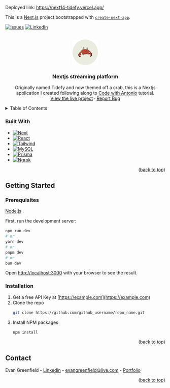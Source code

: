 Deployed link: https://next14-tidefy.vercel.app/

This is a [Next.js](https://nextjs.org/) project bootstrapped with [`create-next-app`](https://github.com/vercel/next.js/tree/canary/packages/create-next-app).


<!-- PROJECT SHIELDS -->
[![Issues][issues-shield]][issues-url]
[![LinkedIn][linkedin-shield]][linkedin-url]


<!-- PROJECT LOGO -->
<br />
<div align="center">
  <a href="https://github.com/egreenfield323/next14-tidefy">
    <img src="public/crabs-logo.png" alt="Logo" width="80" height="80">
  </a>

<h3 align="center">Nextjs streaming platform</h3>

  <p align="center">
    Originally named Tidefy and now themed off a crab, this is a Nextjs application I created following along to <a href="https://www.codewithantonio.com/">Code with Antonio</a> tutorial. 
    <br />
    <a href="https://next14-tidefy.vercel.app/">View the live project</a>
    ·
    <a href="https://github.com/egreenfield323/next14-tidefy/issues">Report Bug</a>
    </p>
</div>



<!-- TABLE OF CONTENTS -->
<details>
  <summary>Table of Contents</summary>
  <ol>
        <li><a href="#built-with">Built With</a></li>
      </ul>
    <li>
      <a href="#getting-started">Getting Started</a>
      <ul>
        <li><a href="#prerequisites">Prerequisites</a></li>
        <li><a href="#installation">Installation</a></li>
      </ul>
    </li>
    <li><a href="#contact">Contact</a></li>
  </ol>
</details>

### Built With

* [![Next][Next.js]][Next-url]
* [![React][React.js]][React-url]
* [![Tailwind][Tailwind.css]][Tailwind-url]
* [![MySQL][MySQL.com]][MySQL-url]
* [![Prisma][Prisma.com]][Prisma-url]
* [![Ngrok][Ngrok.com]][Ngrok-url]

<p align="right">(<a href="#readme-top">back to top</a>)</p>



<!-- GETTING STARTED -->
## Getting Started

### Prerequisites

[Node.js](https://nodejs.org/en)

First, run the development server:

```bash
npm run dev
# or
yarn dev
# or
pnpm dev
# or
bun dev
```

Open [http://localhost:3000](http://localhost:3000) with your browser to see the result.

### Installation

1. Get a free API Key at [https://example.com](https://example.com)
2. Clone the repo
   ```sh
   git clone https://github.com/github_username/repo_name.git
   ```
3. Install NPM packages
   ```sh
   npm install
   ```

<p align="right">(<a href="#readme-top">back to top</a>)</p>

<!-- CONTACT -->
## Contact

Evan Greenfield - [Linkedin](https://www.linkedin.com/in/evangreenfield1/) - evangreenfield@live.com - [Portfolio](https://egreenfield323.github.io/portfolio/)

<p align="right">(<a href="#readme-top">back to top</a>)</p>

<!-- MARKDOWN LINKS & IMAGES -->
<!-- https://www.markdownguide.org/basic-syntax/#reference-style-links -->
[contributors-shield]: https://img.shields.io/github/contributors/egreenfield323/next14-tidefy.svg?style=for-the-badge
[contributors-url]: https://github.com/egreenfield323/next14-tidefy/graphs/contributors
[forks-shield]: https://img.shields.io/github/forks/egreenfield323/next14-tidefy.svg?style=for-the-badge
[forks-url]: https://github.com/egreenfield323/next14-tidefy/network/members
[stars-shield]: https://img.shields.io/github/stars/egreenfield323/next14-tidefy.svg?style=for-the-badge
[stars-url]: https://github.com/egreenfield323/next14-tidefy/stargazers
[issues-shield]: https://img.shields.io/github/issues/egreenfield323/next14-tidefy.svg?style=for-the-badge
[issues-url]: https://github.com/egreenfield323/next14-tidefy/issues
[license-shield]: https://img.shields.io/github/license/egreenfield323/next14-tidefy.svg?style=for-the-badge
[license-url]: https://github.com/egreenfield323/next14-tidefy/blob/master/LICENSE.txt
[linkedin-shield]: https://img.shields.io/badge/-LinkedIn-black.svg?style=for-the-badge&logo=linkedin&colorB=555
[linkedin-url]: https://linkedin.com/in/linkedin_username
[product-screenshot]: images/screenshot.png
[Next.js]: https://img.shields.io/badge/next.js-000000?style=for-the-badge&logo=nextdotjs&logoColor=white
[Next-url]: https://nextjs.org/
[React.js]: https://img.shields.io/badge/React-20232A?style=for-the-badge&logo=react&logoColor=61DAFB
[React-url]: https://reactjs.org/
[Vue.js]: https://img.shields.io/badge/Vue.js-35495E?style=for-the-badge&logo=vuedotjs&logoColor=4FC08D
[Vue-url]: https://vuejs.org/
[Angular.io]: https://img.shields.io/badge/Angular-DD0031?style=for-the-badge&logo=angular&logoColor=white
[Angular-url]: https://angular.io/
[Svelte.dev]: https://img.shields.io/badge/Svelte-4A4A55?style=for-the-badge&logo=svelte&logoColor=FF3E00
[Svelte-url]: https://svelte.dev/
[Laravel.com]: https://img.shields.io/badge/Laravel-FF2D20?style=for-the-badge&logo=laravel&logoColor=white
[Laravel-url]: https://laravel.com
[Bootstrap.com]: https://img.shields.io/badge/Bootstrap-563D7C?style=for-the-badge&logo=bootstrap&logoColor=white
[Bootstrap-url]: https://getbootstrap.com
[JQuery.com]: https://img.shields.io/badge/jQuery-0769AD?style=for-the-badge&logo=jquery&logoColor=white
[JQuery-url]: https://jquery.com 
[Tailwind-url]: https://tailwindcss.com
[Tailwind.css]: https://img.shields.io/badge/tailwind-001547?style=for-the-badge&logo=tailwindcss&logoColor=white
[MySQL-url]: https://www.mysql.com
[MySQL.com]: https://img.shields.io/badge/MySQL-0769AD?style=for-the-badge&logo=mysql&logoColor=white
[Prisma-url]: https://www.prisma.io
[Prisma.com]: https://img.shields.io/badge/prisma-4C51BF?style=for-the-badge&logo=prisma&logoColor=white
[Ngrok-url]: https://ngrok.com
[Ngrok.com]: https://img.shields.io/badge/ngrok-140648?style=for-the-badge&logo=ngrok&logoColor=white
